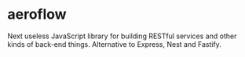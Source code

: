 # aeroflow
Next useless JavaScript library for building RESTful services and other kinds of back-end things. Alternative to Express, Nest and Fastify.
